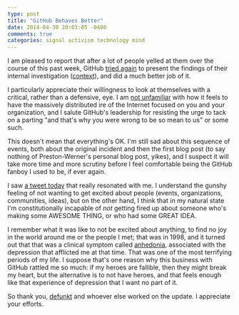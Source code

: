```yaml
---
type: post
title: "GitHub Behaves Better"
date: 2014-04-30 20:03:05 -0400
comments: true
categories: signal activism technology mind
---
```

I am pleased to report that after a lot of people yelled at them over the course of this past week, GitHub [tried again](https://github.com/blog/1826-follow-up-to-the-investigation-results) to present the findings of their internal investigation ([context](http://someguyontheinter.net/blog/legs-of-clay/)), and did a much better job of it.

I particularly appreciate their willingness to look at themselves with a critical, rather than a defensive, eye.  I am [not unfamiliar](http://readercon.org/publicstatement.htm) with how it feels to have the massively distributed ire of the Internet focused on you and your organization, and I salute GitHub's leadership for resisting the urge to tack on a parting "and that's why you were wrong to be so mean to us" or some such.

This doesn't mean that everything's OK.  I'm still sad about this sequence of events, both about the original incident and then the first blog post (to say nothing of Preston-Werner's personal blog post, yikes), and I suspect it will take more time and more scrutiny before I feel comfortable being the GitHub fanboy I used to be, if ever again.

<!-- more -->

I saw [a tweet today](https://twitter.com/rosefox/status/461578257499185152) that really resonated with me.  I understand the gunshy feeling of not wanting to get excited about people (events, organizations, communities, ideas), but on the other hand, I think that in my natural state I'm constitutionally incapable of _not_ getting fired up about someone who's making some AWESOME THING, or who had some GREAT IDEA.

I remember what it was like to not be excited about anything, to find no joy in the world around me or the people I met; that was in 1998, and it turned out that that was a clinical symptom called [anhedonia](https://en.wikipedia.org/wiki/Anhedonia), associated with the depression that afflicted me at that time.  That was one of the most terrifying periods of my life.  I suppose that's one reason why this business with GitHub rattled me so much: if my heroes are fallible, then they might break my heart, but the alternative is to not have heroes, and that feels enough like that experience of depression that I want no part of it.

So thank you, [defunkt](http://defunkt.io/) and whoever else worked on the update.  I appreciate your efforts.
